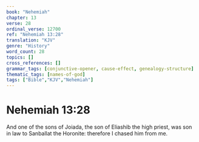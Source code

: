```yaml
---
book: "Nehemiah"
chapter: 13
verse: 28
ordinal_verse: 12700
ref: "Nehemiah 13:28"
translation: "KJV"
genre: "History"
word_count: 28
topics: []
cross_references: []
grammar_tags: [conjunctive-opener, cause-effect, genealogy-structure]
thematic_tags: [names-of-god]
tags: ["Bible","KJV","Nehemiah"]
---
```


# Nehemiah 13:28

And one of the sons of Joiada, the son of Eliashib the high priest, was son in law to Sanballat the Horonite: therefore I chased him from me.
